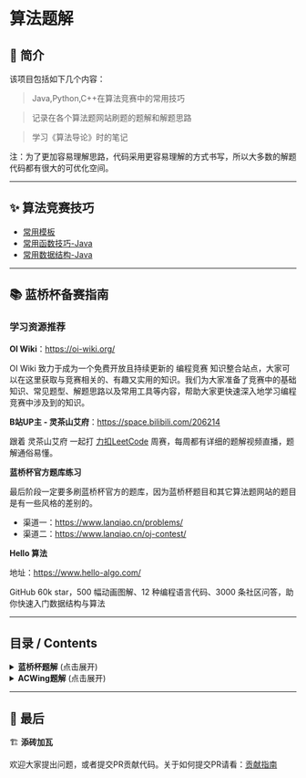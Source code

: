 # 算法题解

## 🚀 简介

该项目包括如下几个内容：

> Java,Python,C++在算法竞赛中的常用技巧

> 记录在各个算法题网站刷题的题解和解题思路

> 学习《算法导论》时的笔记

注：为了更加容易理解思路，代码采用更容易理解的方式书写，所以大多数的解题代码都有很大的可优化空间。

---

## ✨ 算法竞赛技巧

*   [常用模板](./Competition/常用算法模板.md)
*   [常用函数技巧-Java](./Competition/Java/Java算法常用函数和技巧.md)
*   [常用数据结构-Java](./Competition/Java/Java算法常用数据结构.md)

---

## 📚 蓝桥杯备赛指南

### 学习资源推荐

**OI Wiki**：https://oi-wiki.org/

OI Wiki 致力于成为一个免费开放且持续更新的 编程竞赛 知识整合站点，大家可以在这里获取与竞赛相关的、有趣又实用的知识。我们为大家准备了竞赛中的基础知识、常见题型、解题思路以及常用工具等内容，帮助大家更快速深入地学习编程竞赛中涉及到的知识。

**B站UP主 - 灵茶山艾府**：https://space.bilibili.com/206214

跟着 灵茶山艾府 一起打 [力扣LeetCode](https://leetcode.cn/contest/) 周赛，每周都有详细的题解视频直播，题解通俗易懂。

**蓝桥杯官方题库练习**

最后阶段一定要多刷蓝桥杯官方的题库，因为蓝桥杯题目和其它算法题网站的题目是有一些风格的差别的。

*   渠道一：https://www.lanqiao.cn/problems/
*   渠道二：https://www.lanqiao.cn/oj-contest/

**Hello 算法**

地址：https://www.hello-algo.com/

GitHub 60k star，500 幅动画图解、12 种编程语言代码、3000 条社区问答，助你快速入门数据结构与算法

---

## 目录 / Contents

<details>
<summary><strong>蓝桥杯题解</strong> (点击展开)</summary>

* [94.赢球票](./problems/蓝桥杯/94.赢球票.md)
* [96.Excel地址](./problems/蓝桥杯/96.Excel地址.md)
* [97.k倍区间](./problems/蓝桥杯/97.k倍区间.md)
* [99.分巧克力](./problems/蓝桥杯/99.分巧克力.md)
* [101.拉马车](./problems/蓝桥杯/101.拉马车.md)
* [110.合根植物](./problems/蓝桥杯/110.合根植物.md)
* [111.区间移位](./problems/蓝桥杯/111.区间移位.md)
* [124.密码脱落](./problems/蓝桥杯/124.密码脱落.md)
* [143.饮料换购](./problems/蓝桥杯/143.饮料换购.md)
* [153.洁净数](./problems/蓝桥杯/153.洁净数.md)
* [160.字符计数](./problems/蓝桥杯/160.字符计数.md)
* [168.倍数问题](./problems/蓝桥杯/168.倍数问题.md)
* [182.小朋友崇拜圈](./problems/蓝桥杯/182.小朋友崇拜圈.md)
* [394.借教室](./problems/蓝桥杯/394.借教室.md)
* [499.子串分值](./problems/蓝桥杯/499.子串分值.md)
* [549.扫雷](./problems/蓝桥杯/549.扫雷.md)
* [671.奇妙的数字](./problems/蓝桥杯/671.奇妙的数字.md)
* [1019.扩散](./problems/蓝桥杯/1019.扩散.md)
* [1216.走迷宫](./problems/蓝桥杯/1216.走迷宫.md)
* [1446.ASC](./problems/蓝桥杯/1446.ASC.md)
* [1449.直线](./problems/蓝桥杯/1449.直线.md)
* [1460.路径](./problems/蓝桥杯/1460.路径.md)
* [1461.最少砝码](./problems/蓝桥杯/1461.最少砝码.md)
* [1463.货物摆放](./problems/蓝桥杯/1463.货物摆放.md)
* [1561.纯质数](./problems/蓝桥杯/1561.纯质数.md)
* [1562.完全日期](./problems/蓝桥杯/1562.完全日期.md)
* [1563.最小权值](./problems/蓝桥杯/1563.最小权值.md)
* [1566.整数范围](./problems/蓝桥杯/1566.整数范围.md)
* [1589.翻转括号序列](./problems/蓝桥杯/1589.翻转括号序列.md)
* [1590.大写](./problems/蓝桥杯/1590.大写.md)
* [1595.和与乘积](./problems/蓝桥杯/1595.和与乘积.md)
* [1597.IP补充](./problems/蓝桥杯/1597.IP补充.md)
* [1602.出现最多的字符](./problems/蓝桥杯/1602.出现最多的字符.md)
* [2140.星期计算](./problems/蓝桥杯/2140.星期计算.md)
* [2141.山](./problems/蓝桥杯/2141.山.md)
* [2142.字符统计](./problems/蓝桥杯/2142.字符统计.md)
* [2143.最少刷题数](./problems/蓝桥杯/2143.最少刷题数.md)
* [2145.求阶乘](./problems/蓝桥杯/2145.求阶乘.md)
* [2155.质因数个数](./problems/蓝桥杯/2155.质因数个数.md)
* [2167.小蓝与钥匙](./problems/蓝桥杯/2167.小蓝与钥匙.md)
* [2178.环境治理](./problems/蓝桥杯/2178.环境治理.md)
* [2191.卡牌](./problems/蓝桥杯/2191.卡牌.md)
* [2194.出差](./problems/蓝桥杯/2194.出差.md)
* [2207.斐波那契数组](./problems/蓝桥杯/2207.斐波那契数组.md)
* [2209.近似gcd](./problems/蓝桥杯/2209.近似gcd.md)
* [2383.卡片](./problems/蓝桥杯/2383.卡片.md)
* [2485.最大子矩阵](./problems/蓝桥杯/2485.最大子矩阵.md)
* [3492.日期统计](./problems/蓝桥杯/3492.日期统计.md)
* [3493.求和](./problems/蓝桥杯/3493.求和.md)
* [3494.工作时长](./problems/蓝桥杯/3494.工作时长.md)
* [3495.特殊日期](./problems/蓝桥杯/3495.特殊日期.md)
* [3496.2023](./problems/蓝桥杯/3496.2023.md)
* [3497.有奖问答](./problems/蓝桥杯/3497.有奖问答.md)
* [3518.三国游戏](./problems/蓝桥杯/3518.三国游戏.md)
* [3519.填充](./problems/蓝桥杯/3519.填充.md)
* [3544.管道](./problems/蓝桥杯/3544.管道.md)
* [5129.分组](./problems/蓝桥杯/5129.分组.md)
* [6413.小蓝的迷宫问题一](./problems/蓝桥杯/6413.小蓝的迷宫问题一.md)
* [8129.诺伊的密码挑战](./problems/蓝桥杯/8129.诺伊的密码挑战.md)
* [8325.帮小蓝搬砖](./problems/蓝桥杯/8325.帮小蓝搬砖.md)
* [12110.蓝桥快打【算法赛】](./problems/蓝桥杯/12110.蓝桥快打【算法赛】.md)
* [12116.怪兽突击【算法赛】](./problems/蓝桥杯/12116.怪兽突击【算法赛】.md)
* [12117.召唤神坤【算法赛】](./problems/蓝桥杯/12117.召唤神坤【算法赛】.md)
* [12118.聪明的交换策略【算法赛】](./problems/蓝桥杯/12118.聪明的交换策略【算法赛】.md)
* [12420.自助餐【算法赛】](./problems/蓝桥杯/12420.自助餐【算法赛】.md)
* [12421.乘飞机【算法赛】](./problems/蓝桥杯/12421.乘飞机【算法赛】.md)
* [12425.玩游戏【算法赛】](./problems/蓝桥杯/12425.玩游戏【算法赛】.md)
* [12468.美丽的2024【算法赛】](./problems/蓝桥杯/12468.美丽的2024【算法赛】.md)
* [16577.欢迎参加福建省大学生程序设计竞赛【算法赛】](./problems/蓝桥杯/16577.欢迎参加福建省大学生程序设计竞赛【算法赛】.md)
* [16578.下棋的贝贝【算法赛】](./problems/蓝桥杯/16578.下棋的贝贝【算法赛】.md)
* [16582.十二生肖【算法赛】](./problems/蓝桥杯/16582.十二生肖【算法赛】.md)
* [16583.匹配二元组的数量【算法赛】](./problems/蓝桥杯/16583.匹配二元组的数量【算法赛】.md)
* [16822.元素交换【算法赛】](./problems/蓝桥杯/16822.元素交换【算法赛】.md)
* [17030.坤星球【算法赛】](./problems/蓝桥杯/17030.坤星球【算法赛】.md)
* [17035.二进制王国【算法赛】](./problems/蓝桥杯/17035.二进制王国【算法赛】)
* [17041.台阶方案【省模拟赛】](./problems/蓝桥杯/17041.台阶方案【省模拟赛】)
* [17044.最大极小值与最小极大值【省模拟赛】](./problems/蓝桥杯/17044.最大极小值与最小极大值【省模拟赛】)
* [17045.最大子矩阵【省模拟赛】](./problems/蓝桥杯/17045.最大子矩阵【省模拟赛】)
* [17164.字符迁移【算法赛】](./problems/蓝桥杯/17164.字符迁移【算法赛】)
* [18229.河畔石上数](./problems/蓝桥杯/18229.河畔石上数)
* [18230.单影孤数](./problems/蓝桥杯/18230.单影孤数)
* [18428.Yaya与加减法【算法赛】](./problems/蓝桥杯/18428.Yaya与加减法【算法赛】)
* [18429.Yaya与字符画【算法赛】](./problems/蓝桥杯/18429.Yaya与字符画【算法赛】)
* [18442.五一礼物【算法赛】](./problems/蓝桥杯/18442.五一礼物【算法赛】)
* [18443.合成贤者之石【算法赛】](./problems/蓝桥杯/18443.合成贤者之石【算法赛】)
* [18444.咒语融合【算法赛】](./problems/蓝桥杯/18444.咒语融合【算法赛】)
* [18479.数学魔术家【算法赛】](./problems/蓝桥杯/18479.数学魔术家【算法赛】)
* [18483.矿石样本分析【算法赛】](./problems/蓝桥杯/18483.矿石样本分析【算法赛】)
* [18484.玩偶购买【算法赛】](./problems/蓝桥杯/18484.玩偶购买【算法赛】)
* [18486.小蓝方程【算法赛】](./problems/蓝桥杯/18486.小蓝方程【算法赛】)
* [18487.最小值取余【算法赛】](./problems/蓝桥杯/18487.最小值取余【算法赛】)
* [18488.国际博物馆日【算法赛】](./problems/蓝桥杯/18488.国际博物馆日【算法赛】)
* [18526.宣读数字【算法赛】](./problems/蓝桥杯/18526.宣读数字【算法赛】)
* [19709.好数](./problems/蓝桥杯/19709.好数)
* [20178.打花结【算法赛】](./problems/蓝桥杯/20178.打花结【算法赛】)
* [20322.赛飞儿之旅【算法赛】](./problems/蓝桥杯/20322.赛飞儿之旅【算法赛】)

</details>

<details>
<summary><strong>ACWing题解</strong> (点击展开)</summary>

* [503.借教室](./problems/ACWing/503.借教室.md)
* [562.壁画](./problems/ACWing/562.壁画.md)
* [5396.棋盘](./problems/ACWing/5396.棋盘)
* [5561.棋子数量](./problems/ACWing/5561.棋子数量)
* [5562.最大生产](./problems/ACWing/5562.最大生产)

</details>

---

## 🤝 最后

🏗️ **添砖加瓦**

欢迎大家提出问题，或者提交PR贡献代码。关于如何提交PR请看：[贡献指南](./CONTRIBUTING.md)